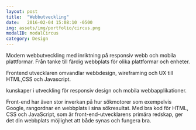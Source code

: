 ```yaml
---
layout: post
title:  "Webbutveckling"
date:   2016-02-04 15:08:10 -0500
img: assets/img/portfolio/circus.png
modalID: modalCircus
category: Design
---
```


Modern webbutveckling med inriktning på responsiv webb och mobila plattformar.
Från tanke till färdig webbplats för olika plattformar och enheter.

Frontend utvecklaren omvandlar webbdesign, wireframing och UX till HTML,CSS och Javascript.

 kunskaper i utveckling för responsiv design och mobila webbapplikationer.

Front-end har även stor inverkan på hur sökmotorer som exempelvis Google, rangordnar en webbplats i sina sökresultat.
Med bra kod för HTML, CSS och JavaScript, som är front-end-utvecklarens primära redskap, ger det din webbplats möjlighet att både synas och fungera bra.
